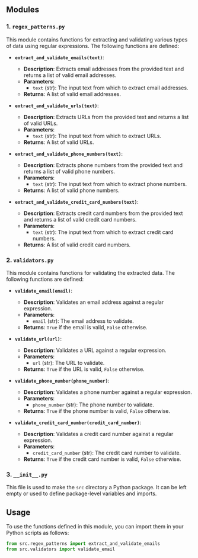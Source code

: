 
## Modules

### 1. `regex_patterns.py`
This module contains functions for extracting and validating various types of data using regular expressions. The following functions are defined:

- **`extract_and_validate_emails(text)`**: 
  - **Description**: Extracts email addresses from the provided text and returns a list of valid email addresses.
  - **Parameters**: 
    - `text` (str): The input text from which to extract email addresses.
  - **Returns**: A list of valid email addresses.

- **`extract_and_validate_urls(text)`**: 
  - **Description**: Extracts URLs from the provided text and returns a list of valid URLs.
  - **Parameters**: 
    - `text` (str): The input text from which to extract URLs.
  - **Returns**: A list of valid URLs.

- **`extract_and_validate_phone_numbers(text)`**: 
  - **Description**: Extracts phone numbers from the provided text and returns a list of valid phone numbers.
  - **Parameters**: 
    - `text` (str): The input text from which to extract phone numbers.
  - **Returns**: A list of valid phone numbers.

- **`extract_and_validate_credit_card_numbers(text)`**: 
  - **Description**: Extracts credit card numbers from the provided text and returns a list of valid credit card numbers.
  - **Parameters**: 
    - `text` (str): The input text from which to extract credit card numbers.
  - **Returns**: A list of valid credit card numbers.

### 2. `validators.py`
This module contains functions for validating the extracted data. The following functions are defined:

- **`validate_email(email)`**: 
  - **Description**: Validates an email address against a regular expression.
  - **Parameters**: 
    - `email` (str): The email address to validate.
  - **Returns**: `True` if the email is valid, `False` otherwise.

- **`validate_url(url)`**: 
  - **Description**: Validates a URL against a regular expression.
  - **Parameters**: 
    - `url` (str): The URL to validate.
  - **Returns**: `True` if the URL is valid, `False` otherwise.

- **`validate_phone_number(phone_number)`**: 
  - **Description**: Validates a phone number against a regular expression.
  - **Parameters**: 
    - `phone_number` (str): The phone number to validate.
  - **Returns**: `True` if the phone number is valid, `False` otherwise.

- **`validate_credit_card_number(credit_card_number)`**: 
  - **Description**: Validates a credit card number against a regular expression.
  - **Parameters**: 
    - `credit_card_number` (str): The credit card number to validate.
  - **Returns**: `True` if the credit card number is valid, `False` otherwise.

### 3. `__init__.py`
This file is used to make the `src` directory a Python package. It can be left empty or used to define package-level variables and imports.

## Usage
To use the functions defined in this module, you can import them in your Python scripts as follows:

```python
from src.regex_patterns import extract_and_validate_emails
from src.validators import validate_email
